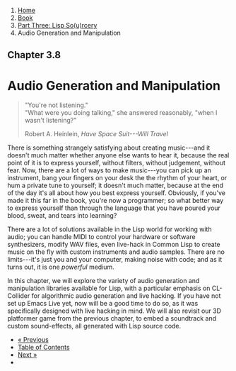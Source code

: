 <ol class="breadcrumb">
  <li><a href="/">Home</a></li>
  <li><a href="/book/">Book</a></li>
  <li><a href="/book/3-0-0-overview/">Part Three: Lisp So(u)rcery</a></li>
  <li class="active">Audio Generation and Manipulation</li>
</ol>

## Chapter 3.8

# Audio Generation and Manipulation

> "You're not listening."<br>
> "What were you doing talking," she answered reasonably, "when I wasn't listening?"
> <footer>Robert A. Heinlein, <em>Have Space Suit---Will Travel</em></footer>

There is something strangely satisfying about creating music---and it doesn't much matter whether anyone else wants to hear it, because the real point of it is to express yourself, without filters, without judgement, without fear.  Now, there are a lot of ways to make music---you can pick up an instrument, bang your fingers on your desk the the rhythm of your heart, or hum a private tune to yourself; it doesn't much matter, because at the end of the day it's all about how you best express yourself.  Obviously, if you've made it this far in the book, you're now a programmer; so what better way to express yourself than through the language that you have poured your blood, sweat, and tears into learning?

There are a lot of solutions available in the Lisp world for working with audio; you can handle MIDI to control your hardware or software synthesizers, modify WAV files, even live-hack in Common Lisp to create music on the fly with custom instruments and audio samples.  There are no limits---it's just you and your computer, making noise with code; and as it turns out, it is one *powerful* medium.

In this chapter, we will explore the variety of audio generation and manipulation libraries available for Lisp, with a particular emphasis on CL-Collider for algorithmic audio generation and live hacking.  If you have not set up Emacs Live yet, now will be a good time to do so, as it was specifically designed with live hacking in mind.  We will also revisit our 3D platformer game from the previous chapter, to embed a soundtrack and custom sound-effects, all generated with Lisp source code.

<ul class="pager">
  <li class="previous"><a href="/book/3-07-0-gaming/">&laquo; Previous</a></li>
  <li><a href="/book/">Table of Contents</a></li>
  <li class="next"><a href="/book/3-09-0-data/">Next &raquo;</a><li>
</ul>
